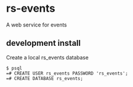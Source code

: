 # rs-events

A web service for events

## development install

Create a local rs_events database

```
$ psql
=# CREATE USER rs_events PASSWORD 'rs_events';
=# CREATE DATABASE rs_events;
```

